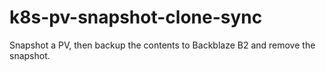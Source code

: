 # k8s-pv-snapshot-clone-sync
Snapshot a PV, then backup the contents to Backblaze B2 and remove the snapshot.
